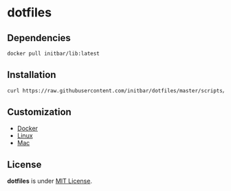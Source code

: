 # dotfiles

## Dependencies

```bash
docker pull initbar/lib:latest
```

## Installation

```bash
curl https://raw.githubusercontent.com/initbar/dotfiles/master/scripts/install.sh | bash
```

## Customization

- [Docker](https://raw.githubusercontent.com/initbar/dotfiles/master/scripts/install.docker.sh)
- [Linux](https://raw.githubusercontent.com/initbar/dotfiles/master/scripts/install.linux.sh)
- [Mac](https://raw.githubusercontent.com/initbar/dotfiles/master/scripts/install.mac.sh)

## License

**dotfiles** is under [MIT License](./LICENSE).
